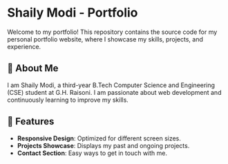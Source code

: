 # Shaily Modi - Portfolio

Welcome to my portfolio! This repository contains the source code for my personal portfolio website, where I showcase my skills, projects, and experience.

## 🚀 About Me

I am Shaily Modi, a third-year B.Tech Computer Science and Engineering (CSE) student at G.H. Raisoni. I am passionate about web development and continuously learning to improve my skills.

## 🌟 Features

- **Responsive Design**: Optimized for different screen sizes.
- **Projects Showcase**: Displays my past and ongoing projects.
- **Contact Section**: Easy ways to get in touch with me.